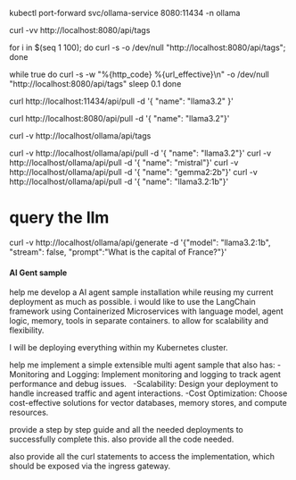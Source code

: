 kubectl port-forward svc/ollama-service  8080:11434 -n ollama 


curl -vv http://localhost:8080/api/tags

for i in $(seq 1 100); do curl -s -o /dev/null "http://localhost:8080/api/tags"; done


while true
do
curl -s -w "%{http_code} %{url_effective}\n" -o /dev/null "http://localhost:8080/api/tags"
sleep 0.1
done


curl http://localhost:11434/api/pull -d '{
  "name": "llama3.2"
}'

curl http://localhost:8080/api/pull -d '{ "name": "llama3.2"}'

curl -v http://localhost/ollama/api/tags

curl -v http://localhost/ollama/api/pull -d '{ "name": "llama3.2"}'
curl -v http://localhost/ollama/api/pull -d '{ "name": "mistral"}'
curl -v http://localhost/ollama/api/pull -d '{ "name": "gemma2:2b"}'
curl -v http://localhost/ollama/api/pull -d '{ "name": "llama3.2:1b"}'

# query the llm
curl -v http://localhost/ollama/api/generate -d '{"model": "llama3.2:1b", "stream": false, "prompt":"What is the capital of France?"}'


####  AI Gent sample

help me develop a AI agent sample installation while reusing my current deployment as much as possible.
i would like to use the LangChain framework using Containerized Microservices with language model, agent logic, memory, tools in separate containers. to allow for scalability and flexibility.

I will be deploying everything within my Kubernetes cluster.

help me implement a simple extensible multi agent sample that also has:
-Monitoring and Logging: Implement monitoring and logging to track agent performance and debug issues.   
-Scalability: Design your deployment to handle increased traffic and agent interactions.
-Cost Optimization: Choose cost-effective solutions for vector databases, memory stores, and compute resources.

provide a step by step guide and all the needed deployments to successfully complete this.
also provide all the code needed.

also provide all the curl statements to access the implementation, which should be exposed via the ingress gateway.